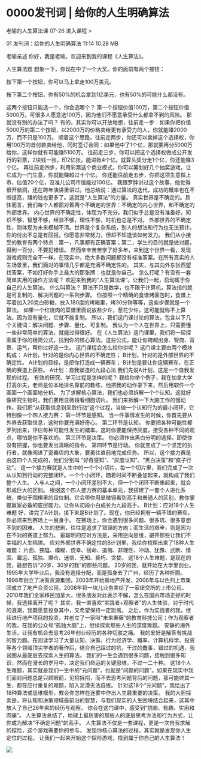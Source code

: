 # 0000发刊词 | 给你的人生明确算法


老喻的人生算法课
07-26
进入课程 >

01 发刊词：给你的人生明确算法
11:14 10.28 MB

老喻亲述
你好，我是老喻。欢迎来到我的课程《人生算法》。

人生算法题
想象一下，你现在中了一个大奖。你的面前有两个按钮：

按下第一个按钮，你可以马上拿走100万美元。

按下第二个按钮，你有50%的机会拿到1亿美元，也有50%的可能什么都没有。
 
这两个按钮只能选一个，你会选哪个？
第一个按钮价值100万，第二个按钮价值5000万。可很多人愿意选100万，因为他们不愿意承受什么都拿不到的风险。
那就没有别的办法了吗？
有的，其实你可以开放地想，往前走一步：如果你把价值5000万的第二个按钮，以2000万的价格卖给更有承受力的人，你就能赚2000万，而不只是100万。
顺着这个思路，往前走两步，你还可以卖掉这个选择权，你用100万的首付款卖给他，同时签订合同：如果他中了1个亿，那就要再分5000万给你，这样你就有可能赚5100万。
往前走三步，你可以把这个选择权做成公开发行的彩票，2块钱一张，印2亿张，能进账4个亿。就算头奖分走1个亿，你还能赚3个亿。
再往前走四步，利用彩票这个商业模式，你可以筹划好几个抽奖游戏，让它成为一门生意，你就能赚超过十个亿。
你还能往前走五步，你把这项生意做上市，估值20个亿，没准儿公司市值能过100亿。
我跟罗胖讲过这个故事，他觉得很开脑洞，还在跨年演讲里讲过。他总结说：通过算法的迭代，成功的概率也在不断提高，赚的钱也更多了。这就是“人生算法”的力量。
真实世界是不确定的。具体而言，我们每个人都面对着两个不确定的世界：不确定的内心世界，和不确定的外部世界。
内心世界的不确定性，体现为不充分。我们似乎总是没有准备好。知识不够，智慧不够，经验不够，理性不够，时机也总是不对。
外部世界的不确定性，则体现为未来模糊不清。世界是个复杂系统，别人的想法和行为也无法预计。你的付出不总是有回报，你愿意非常努力，但却不知道该如何发力。
我们从小接受的教育有两个特点：第一，凡事都有正确答案；第二，学生的目的就是做对题，得到一百分，不要犯错误。
然而辛辛苦苦学了好多年，来到这个世界一看，发现游戏规则完全不一样。在现实中，绝大多数问题都没有标准答案。在所有真实的人生场景里，我们面对的事情几乎都是充满不确定性的。
其实，与其向外东张西望找答案，不如打好你手上最大的那张牌：也就是你自己。
怎么打呢？有没有一套简单实用的操作方法呢？
欢迎来到我的“人生算法课”。让我们一起，启动属于你自己的人生算法。
什么叫算法？
算法不只是数学，也不限于计算机，算法指的就是可复制的、解决问题的一系列步骤。
你按照一个精确的食谱烤面包时，食谱上写着加入20克白砂糖，放入180度的烤箱里，烤30分钟等等，这些步骤就是一个算法。
如果一个红烧肉的菜谱里面说放盐少许，葱花少许，这可能就称不上算法。因为没有量化，它就不能复制。
所以，我们这门课讨论的算法，包含以下几个关键词：解决问题、步骤、量化、可复制。
我认为一个人在世界上，只需要懂一些非常简单的算法，就能过得很好。
在《人生算法》这门课里，我们将一起探索属于你的极简公式，找到你的核心算法。这些公式，能让你跨越出身、智商、背景、运气，帮你过好这一生。
这门课程会怎么给你讲呢？
这门课主要由两个模块构成：
A计划，针对的是你内心世界的不确定性；
B计划，针对的是外部世界的不确定性。
A计划的目标，是把你打造成一辆赛车；
B计划是要让你这辆赛车，在正确的赛道上获胜。
A计划：自我塑造的九段心法
我们先说A计划，这是一个自我发现的过程。
有效的研究、学习过程是怎样的呢？
我给你举个例子，我在加拿大学打高尔夫，老师是位本地排名靠前的教练，他把我的动作录下来，然后用软件一个画面一个画面地分析。
为了求解核心算法，我们也必须拆解一个个认知。这就好像研究生物时，我们要用显微镜看细胞切片。
我们来拆解一下大脑工作的慢动作。我们把“从获取信息到采取行动”这个过程，当做一个认知行为的最小闭环，它特别像一个四人接力赛：
第一环节是感知。 当一件事情发生的时候，你首先要从外界去获取信息，这时你要充满好奇心。
第二环节是认知。 你要把各种可能性都罗列出来，评估每种可能性发生的概率。这时你要能保持灰度，接受各种不同的观点，哪怕是你不喜欢的。
第三环节是决策。 你必须作出黑白分明的选择。即使你没有把握，你也要发出清晰的指令。
第四环节是行动。 你就变成了一个坚定的执行者，就像闯进了瓷器店的大象，要勇往直前地完成任务。
所以，这个接力赛是由这四个人完成的，他们分别叫 “好奇感知”、“灰度认知”、“黑白决策”和“疯子行动”。
这一个接力赛就是人生中的一个个小切片，每一个切片里，我们完成了一次从认知到行动的完整闭环。一个个小闭环，随着时间不断叠加起来，就构成了我们整个人生。
人与人之间，一个小闭环差别不大，但一个个闭环不断串起来，就会形成巨大的区别。
根据这个四人接力赛的基本单元，我搭建了一套个人进化系统，类似于围棋里的段位制。它会带你用显微镜看到高手和普通人的区别，教你掌握赢家必备的底层能力，让你从初段小白成长为九段高手。
B计划：应对18个人生难题
好，讲完了A计划，接下来是B计划了。现在，你已经拥有一辆不错的赛车，你必须来到赛场上一展身手。
在赛场上，你会遇到很多问题、很多坑、很多意想不到的困难。
人生的悲剧，往往是追求了错误的方向；而生活的艰辛，则是因为在不对的赛道上努力。
最聪明的应对方法是，采用逆向思维，避开那些让我们不幸福的人生陷阱。
应对外部世界不确定性的B计划里，我给你梳理出来了18种人生难题：
片面、狭隘、模糊、侥幸、宿命、追悔、非理性、冲动、犹豫、武断、情面、霉运、孤独、爆仓、迷信、无知、衰朽、贪婪。
这18个人生难题，是现在的我，最想告诉“20岁、30岁的我”的那些问题。
20岁的我，就开始在大学里创业。1995年大学毕业后，我没有选择分配，而是孤身去了广州，经历了各种折腾。1998年创立了决策资源集团，2003年开始房地产开发，2006年与以色列上市集团成立了地产合资公司，2008年将一块儿业务卖给了一家纽交所的上市公司。
2010年我们全家移民加拿大，很多朋友对此表示不解，怎么在国内市场正好的时候，我选择离开了呢？
其实，我一直喜欢“实践者+观察者”的人生体验，对于时代的浪潮，我既愿意投身其中，又希望保持一定距离。
之后，作为实践者的我，继续进行地产项目的投资，并创立了一家叫“未来春藤”的教育科技公司；作为观察者的我，在我的公众号“孤独大脑”上，继续探索那些人生的深度难题。
安静的海外生活，让我有机会去思考26年创业经历的各种切肤之痛。
我的爱好是解答有挑战的智力题。在阅读学习了大量认知、决策、行为经济学、概率、计算机科学、投资等各个领域顶尖学者的著作后，结合自己踩过的坑，干过的蠢事，错过的机遇，我试图从最底层去探索人生的算法。
我们的一生会遇到很多问题，接触到很多知识，然而在漫长的岁月中，决定我们命运的关键思维，不过一二十种。
这18个人生难题，其实就是我们一生中的“元问题”，也就是“问题的问题”。如果在现实中我们面对问题总是只顾眼前，见招拆招，而不去思考问题背后的问题，那可能终其一生，都在应付重复的难题，陷入泥潭无法自拔。
针对这18个“元问题”，我给出了18种算法或思维模型，教会你怎样在迷雾中作出人生最重要的决策。
我的大胆探索是，将认知和决策领域最前沿的智慧，与我们现实的人生困境结合起来，这其中放入了自己26年来的经历与观察。
你会在这门课中，感受到“烧脑、有趣、实用和肉痛”。
人生算法总结了，地球上最厉害的那些人的底层思考方法和行为方式，让你成为解决“不确定问题”的高手。
人生算法不仅是一套课程，更是一次自我求解的探险，这个游戏需要你的参与。
发现你核心算法的过程，其实就是发现你人生定位的过程。
让我们一起来开始这个探险游戏，找到属于你自己的人生算法！

![](https://raw.githubusercontent.com/dalong0514/selfstudy/master/图片链接/神经心理/2019002.jpg)